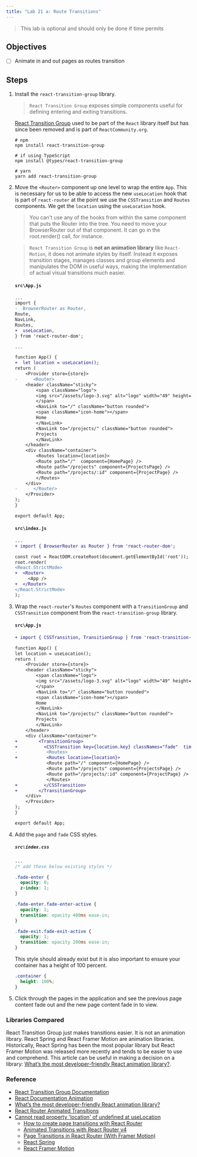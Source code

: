 ```yaml
---
title: "Lab 21 a: Route Transitions"
---
```


> This lab is optional and should only be done if time permits

## Objectives

- [ ] Animate in and out pages as routes transition

## Steps

1. Install the `react-transition-group` library.

   > `React Transition Group` exposes simple components useful for defining entering and exiting transitions.

   [React Transition Group](https://reactcommunity.org/react-transition-group/) used to be part of the `React` library itself but has since been removed and is part of `ReactCommunity.org`.

   ```
   # npm
   npm install react-transition-group

   # if using TypeScript
   npm install @types/react-transition-group

   # yarn
   yarn add react-transition-group
   ```

2. Move the `<Router>` component up one level to wrap the entire `App`. This is necessary for us to be able to access the new `useLocation` hook that is part of `react-router` at the point we use the `CSSTransition` and `Routes` components. We get the `location` using the `useLocation` hook.

   > You can't use any of the hooks from within the same component that puts the Router into the tree.
   > You need to move your BrowserRouter out of that component. It can go in the root.render() call, for instance.

   > `React Transition Group` is **not an animation library** like `React-Motion`, it does not animate styles by itself. Instead it exposes transition stages, manages classes and group elements and manipulates the DOM in useful ways, making the implementation of actual visual transitions much easier.

   #### `src\App.js`

   ```diff
   ...
   import {
   -  BrowserRouter as Router,
   Route,
   NavLink,
   Routes,
   +  useLocation,
   } from 'react-router-dom';

   ...

   function App() {
   +  let location = useLocation();
   return (
       <Provider store={store}>
   -      <Router>
       <header className="sticky">
           <span className="logo">
           <img src="/assets/logo-3.svg" alt="logo" width="49" height="99" />
           </span>
           <NavLink to="/" className="button rounded">
           <span className="icon-home"></span>
           Home
           </NavLink>
           <NavLink to="/projects/" className="button rounded">
           Projects
           </NavLink>
       </header>
       <div className="container">
           <Routes location={location}>
           <Route path="/"  component={HomePage} />
           <Route path="/projects" component={ProjectsPage} />
           <Route path="/projects/:id" component={ProjectPage} />
           </Routes>
       </div>
   -      </Router>
       </Provider>
   );
   }

   export default App;
   ```

   #### `src\index.js`

   ```diff
   ...
   + import { BrowserRouter as Router } from 'react-router-dom';

   const root = ReactDOM.createRoot(document.getElementById('root'));
   root.render(
   <React.StrictMode>
   +  <Router>
        <App />
   +  </Router>
   </React.StrictMode>
   );

   ```

3. Wrap the `react-router`'s `Routes` component with a `TransitionGroup` and `CSSTransition` component from the `react-transition-group` library.

   #### `src\App.js`

   ```diff
   + import { CSSTransition, TransitionGroup } from 'react-transition-group';

   function App() {
   let location = useLocation();
   return (
       <Provider store={store}>
       <header className="sticky">
           <span className="logo">
           <img src="/assets/logo-3.svg" alt="logo" width="49" height="99" />
           </span>
           <NavLink to="/" className="button rounded">
           <span className="icon-home"></span>
           Home
           </NavLink>
           <NavLink to="/projects/" className="button rounded">
           Projects
           </NavLink>
       </header>
       <div className="container">
   +        <TransitionGroup>
   +          <CSSTransition key={location.key} classNames="fade"  timeout={{ enter: 400, exit: 200 }}>
   -           <Routes>
   +           <Routes location={location}>
               <Route path="/" component={HomePage} />
               <Route path="/projects" component={ProjectsPage} />
               <Route path="/projects/:id" component={ProjectPage} />
               </Routes>
   +          </CSSTransition>
   +        </TransitionGroup>
       </div>
       </Provider>
   );
   }

   export default App;
   ```

<!-- 3. Add a `page` class to each page in the application.

#### `src\projects\ProjectsPage.tsx`

```diff
export default function ProjectsPage() {
  return (
-    <Fragment>
+    <div className="row page">
     ...
-    <Fragment>
+    </div>
 ...
}

```

#### `src\projects\ProjectPage.tsx`

```diff
export default function ProjectPage() {
  return (
-    <React.Fragment>
+    <div className="row page">
+      <div className="col-sm-12">
       ...
-    </React.Fragment>
+      </div>
+    </div>
 ...
}

```

#### `src\home\HomePage.tsx`

```diff
export default function HomePage() {
  return (
-    <div className="row">
+    <div className="row page">
 ...
}
``` -->

4. Add the `page` and `fade` CSS styles.

   ##### `src\index.css`

   ```css
   ... 
   /* add these below existing styles */
   
   .fade-enter {
     opacity: 0;
     z-index: 1;
   }

   .fade-enter.fade-enter-active {
     opacity: 1;
     transition: opacity 400ms ease-in;
   }

   .fade-exit.fade-exit-active {
     opacity: 1;
     transition: opacity 200ms ease-in;
   }
   ```

   This style should already exist but it is also important to ensure your container has a height of 100 percent.

   ```css
   .container {
     height: 100%;
   }
   ```

5. Click through the pages in the application and see the previous page content fade out and the new page content fade in to view.

### Libraries Compared

React Transition Group just makes transitions easier. It is not an animation library.
React Spring and React Framer Motion are animation libraries. Historically, React Spring has been the most popular library but React Framer Motion was released more recently and tends to be easier to use and comprehend. This article can be useful in making a decision on a library: [What’s the most developer-friendly React animation library?](https://www.freshtilledsoil.com/whats-the-most-developer-friendly-react-animation-library/).

### Reference

- [React Transition Group Documentation](https://reactcommunity.org/react-transition-group/)
- [React Documentation Animation](https://reactjs.org/docs/animation.html)
- [What’s the most developer-friendly React animation library?](https://www.freshtilledsoil.com/whats-the-most-developer-friendly-react-animation-library/)
- [React Router Animated Transitions](https://reactrouter.com/web/example/animated-transitions)
- [Cannot read property 'location' of undefined at useLocation
  ](https://github.com/ReactTraining/react-router/issues/7015)
  - [How to create page transitions with React Router](https://www.youtube.com/watch?v=NUQkajBdnmQ)
  - [Animated Transitions with React Router v4](https://www.youtube.com/watch?v=53Y8q-SgLF0)
  - [Page Transitions in React Router (With Framer Motion)](https://www.youtube.com/watch?v=qJt-FtzJ5fo&t=24s)
  - [React Spring](https://www.react-spring.io/)
  - [React Framer Motion](https://www.framer.com/motion/)
